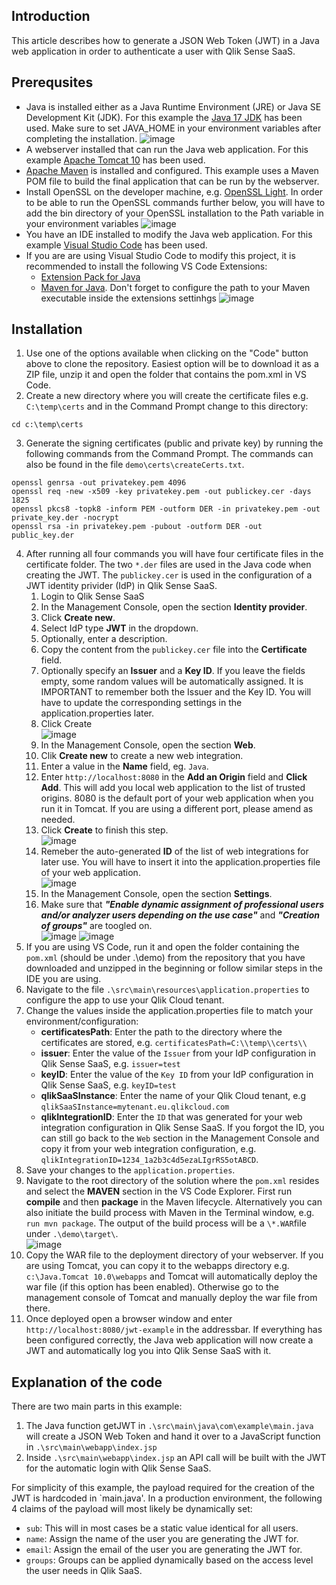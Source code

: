 ## Introduction ##
This article describes how to generate a JSON Web Token (JWT) in a Java web application in order to authenticate a user with Qlik Sense SaaS.

## Prerequsites ##
* Java is installed either as a Java Runtime Environment (JRE) or Java SE Development Kit (JDK). For this example the [Java 17 JDK](https://www.oracle.com/java/technologies/downloads/#jdk17-windows) has been used. Make sure to set JAVA_HOME in your environment variables after completing the installation.
![image](https://user-images.githubusercontent.com/72072893/196156062-26973dae-02d8-49ad-b892-2aa2a2bca76f.png)
* A webserver installed that can run the Java web application. For this example [Apache Tomcat 10](https://tomcat.apache.org/download-10.cgi) has been used.
* [Apache Maven](https://maven.apache.org/) is installed and configured. This example uses a Maven POM file to build the final application that can be run by the webserver.
* Install OpenSSL on the developer machine, e.g. [OpenSSL Light](https://slproweb.com/products/Win32OpenSSL.html). In order to be able to run the OpenSSL commands further below, you will have to add the bin directory of your OpenSSL installation to the Path variable in your environment variables
![image](https://user-images.githubusercontent.com/72072893/196162663-16e761d5-619a-4539-8fb7-eb31922f77b8.png)
* You have an IDE installed to modify the Java web application. For this example [Visual Studio Code](https://code.visualstudio.com/) has been used.
* If you are are using Visual Studio Code to modify this project, it is recommended to install the following VS Code Extensions:
   * [Extension Pack for Java](https://marketplace.visualstudio.com/items?itemName=vscjava.vscode-java-pack)
   * [Maven for Java](https://marketplace.visualstudio.com/items?itemName=vscjava.vscode-maven). Don't forget to configure the path to your Maven executable inside the extensions settinhgs
![image](https://user-images.githubusercontent.com/72072893/196164767-b3bb429f-955c-4ce0-856a-fef4009fac46.png)
   
## Installation ##
1. Use one of the options available when clicking on the "Code" button above to clone the repository. Easiest option will be to download it as a ZIP file, unzip it and open the folder that contains the pom.xml in VS Code.
2. Create a new directory where you will create the certificate files e.g. `C:\temp\certs` and in the Command Prompt change to this directory:
```
cd c:\temp\certs
```
3. Generate the signing certificates (public and private key) by running the following commands from the Command Prompt. The commands can also be found in the file `demo\certs\createCerts.txt`.
```
openssl genrsa -out privatekey.pem 4096
openssl req -new -x509 -key privatekey.pem -out publickey.cer -days 1825
openssl pkcs8 -topk8 -inform PEM -outform DER -in privatekey.pem -out private_key.der -nocrypt
openssl rsa -in privatekey.pem -pubout -outform DER -out public_key.der
```
4. After running all four commands you will have four certificate files in the certificate folder. The two `*.der` files are used in the Java code when creating the JWT. The `publickey.cer` is used in the configuration of a JWT identity privider (IdP) in Qlik Sense SaaS.
   1. Login to Qlik Sense SaaS
   2. In the Management Console, open the section **Identity provider**.
   3. Click **Create new**.
   4. Select IdP type **JWT** in the dropdown.
   5. Optionally, enter a description.
   6. Copy the content from the `publickey.cer` file into the **Certificate** field.
   7. Optionally specify an **Issuer** and a **Key ID**. If you leave the fields empty, some random values will be automatically assigned. It is IMPORTANT to remember both the Issuer and the Key ID. You will have to update the corresponding settings in the application.properties later.
   8. Click Create <br>
   ![image](https://user-images.githubusercontent.com/6170297/169548503-30d14e7f-a1fa-4dc4-a70b-081ccdc0fa8f.png)
   9. In the Management Console, open the section **Web**.
   10. Clik **Create new** to create a new web integration.
   11. Enter a value in the **Name** field, eg. `Java`.
   12. Enter `http://localhost:8080` in the **Add an Origin** field and **Click Add**. This will add you local web application to the list of trusted origins. 8080 is the default port of your web application when you run it in Tomcat. If you are using a different port, please amend as needed.
   13. Click **Create** to finish this step. <br>
   ![image](https://user-images.githubusercontent.com/6170297/169548961-575c5d2e-154e-4b61-acb3-44d4b5ab27c3.png)
   14. Remeber the auto-generated **ID** of the list of web integrations for later use. You will have to insert it into the application.properties file of your web application.<br>
   ![image](https://user-images.githubusercontent.com/6170297/169549360-bc64b948-dafc-4272-aa04-5635a2b96468.png)
   15. In the Management Console, open the section **Settings**.
   16. Make sure that **_"Enable dynamic assignment of professional users and/or analyzer users depending on the use case"_** and **_"Creation of groups"_** are toogled on.<br>
   ![image](https://user-images.githubusercontent.com/6170297/169549600-d4337cc6-966d-48e4-9a3d-94f799903eb0.png) ![image](https://user-images.githubusercontent.com/6170297/169549817-d530945d-92fa-4b53-b929-65e207d7f6e2.png)
17. If you are using VS Code, run it and open the folder containing the `pom.xml` (should be under .\demo) from the repository that you have downloaded and unzipped in the beginning or follow similar steps in the IDE you are using. 
18. Navigate to the file `.\src\main\resources\application.properties` to configure the app to use your Qlik Cloud tenant.
19. Change the values inside the application.properties file to match your environment/configuration:
    - **certificatesPath**: Enter the path to the directory where the certificates are stored, e.g. `certificatesPath=C:\\temp\\certs\\`
    - **issuer**: Enter the value of the `Issuer` from your IdP configuration in Qlik Sense SaaS, e.g. `issuer=test`
    - **keyID**: Enter the value of the `Key ID` from your IdP configuration in Qlik Sense SaaS, e.g. `keyID=test`
    - **qlikSaaSInstance**: Enter the name of your Qlik Cloud tenant, e.g `qlikSaaSInstance=mytenant.eu.qlikcloud.com`
    - **qlikIntegrationID**: Enter the `ID` that was generated for your web integration configuration in Qlik Sense SaaS. If you forgot the ID, you can still go back to the `Web` section in the Management Console and copy it from your web integration configuration, e.g. `qlikIntegrationID=1234_1a2b3c4d5ezaLIgrRS5otABCD`.
20. Save your changes to the `application.properties`.
21. Navigate to the root directory of the solution where the `pom.xml` resides and select the **MAVEN** section in the VS Code Explorer. First run **compile** and then **package** in the Maven lifecycle. Alternatively you can also initiate the build process with Maven in the Terminal window, e.g. `run mvn package`. The output of the build process will be a `\*.WAR`file under `.\demo\target\`.<br>
![image](https://user-images.githubusercontent.com/72072893/193283548-5f5cd1f2-b6e6-4227-a706-1aba3550a746.png)
22. Copy the WAR file to the deployment directory of your webserver. If you are using Tomcat, you can copy it to the webapps directory e.g. `c:\Java.Tomcat 10.0\webapps` and Tomcat will automatically deploy the war file (if this option has been enabled). Otherwise go to the management console of Tomcat and manually deploy the war file from there.
23. Once deployed open a browser window and enter `http://localhost:8080/jwt-example` in the addressbar. If everything has been configured correctly, the Java web application will now create a JWT and automatically log you into Qlik Sense SaaS with it. 

## Explanation of the code
There are two main parts in this example:
1. The Java function getJWT in `.\src\main\java\com\example\main.java` will create a JSON Web Token and hand it over to a JavaScript function in `.\src\main\webapp\index.jsp`
2. Inside `.\src\main\webapp\index.jsp` an API call will be built with the JWT for the automatic login with Qlik Sense SaaS.

For simplicity of this example, the payload required for the creation of the JWT is hardcoded in `main.java'. In a production environment, the following 4 claims of the payload will most likely be dynamically set:
- `sub`: This will in most cases be a static value identical for all users.
- `name`: Assign the name of the user you are generating the JWT for.
- `email`: Assign the email of the user you are generating the JWT for.
- `groups`: Groups can be applied dynamically based on the access level the user needs in Qlik SaaS.
